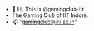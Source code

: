 - 👋 Hi, This is @gamingclub-iiti
- The Gaming Club of IIT Indore.
- 📫 "gamingclub@iiti.ac.in"

<!---
gamingclub-iiti/gamingclub-iiti is a ✨ special ✨ repository because its `README.md` (this file) appears on your GitHub profile.
You can click the Preview link to take a look at your changes.
--->
